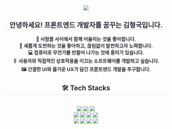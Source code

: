 <div align= "center">
    <img src="https://capsule-render.vercel.app/api?type=waving&color=auto&height=180&text=HyeongGook&animation=fadeIn&fontColor=ffffff&fontSize=60" />
    </div>
    <div align= "center"> 
    <h2 style="border-bottom: 1px solid #d8dee4; color: #282d33;"> 안녕하세요! 프론트엔드 개발자를 꿈꾸는 김형국입니다. </h2>  
    <div style="font-weight: 700; font-size: 15px; text-align: center; color: #282d33;"> 🎊 사람들 사이에서 함께 어울리는 것을 좋아합니다. <br></li>🧐 새롭게 도전하는 것을 좋아하고, 끊임없이 발전하고자 노력합니다.</li><br></li>💻 컴퓨터로 무언가를 만들어 나가는 것에 흥미가 있습니다.</li><br></li>🖇️ 사용자와 직접적인 상호작용을 이끄는 소프트웨어를 개발하고 싶습니다.</li><br></li>🖼️ 간결한 UI와 즐거운 UX가 담긴 프론트엔드 개발을 추구합니다.</li><br> </div> 
    </div>
    <div align= "center">
    <h2 style="border-bottom: 1px solid #d8dee4; color: #282d33;"> 🛠️ Tech Stacks </h2> <br> 
    <div style="margin: 0 auto; text-align: center;" align= "center"> <img src="https://img.shields.io/badge/React-61DAFB?style=for-the-badge&logo=React&logoColor=white">
          <img src="https://img.shields.io/badge/ReactNative-1E2F97?style=for-the-badge&logo=React&logoColor=white">
          <img src="https://img.shields.io/badge/Next.js-000000?style=for-the-badge&logo=Next.js&logoColor=white">
          <br/><img src="https://img.shields.io/badge/HTML5-E34F26?style=for-the-badge&logo=HTML5&logoColor=white">
          <img src="https://img.shields.io/badge/CSS3-1572B6?style=for-the-badge&logo=CSS3&logoColor=white">
          <img src="https://img.shields.io/badge/Javascript-F7DF1E?style=for-the-badge&logo=Javascript&logoColor=white">
	<img src="https://img.shields.io/badge/typescript-3178C6?style=for-the-badge&logo=typescript&logoColor=white">
          <br/>
          <img src="https://img.shields.io/badge/Redux-8B00FF?style=for-the-badge&logo=Redux&logoColor=white">
          <img src="https://img.shields.io/badge/Vercel-d3d3d3?style=for-the-badge&logo=Vercel&logoColor=black">
      <img src="https://img.shields.io/badge/Git-F05032?style=for-the-badge&logo=Git&logoColor=white">
          <img src="https://img.shields.io/badge/Github-00008B?style=for-the-badge&logo=Github&logoColor=white">
      

